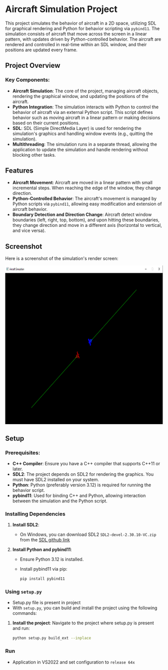 # Aircraft Simulation Project

This project simulates the behavior of aircraft in a 2D space, utilizing SDL for graphical rendering and Python for behavior scripting via `pybind11`. The simulation consists of aircraft that move across the screen in a linear pattern, with updates driven by Python-controlled behavior. The aircraft are rendered and controlled in real-time within an SDL window, and their positions are updated every frame.

## Project Overview

### Key Components:
- **Aircraft Simulation**: The core of the project, managing aircraft objects, rendering the graphical window, and updating the positions of the aircraft.
- **Python Integration**: The simulation interacts with Python to control the behavior of aircraft via an external Python script. This script defines behavior such as moving aircraft in a linear pattern or making decisions based on their current positions.
- **SDL**: SDL (Simple DirectMedia Layer) is used for rendering the simulation's graphics and handling window events (e.g., quitting the simulation).
- **Multithreading**: The simulation runs in a separate thread, allowing the application to update the simulation and handle rendering without blocking other tasks.

## Features

- **Aircraft Movement**: Aircraft are moved in a linear pattern with small incremental steps. When reaching the edge of the window, they change direction.
- **Python-Controlled Behavior**: The aircraft's movement is managed by Python scripts via `pybind11`, allowing easy modification and extension of aircraft behavior.
- **Boundary Detection and Direction Change**: Aircraft detect window boundaries (left, right, top, bottom), and upon hitting these boundaries, they change direction and move in a different axis (horizontal to vertical, and vice versa).

## Screenshot

Here is a screenshot of the simulation's render screen:


<img src="./renderd_aircrafts_with_line.png" alt="Render Screen" width="900" height="506">


## Setup

### Prerequisites:
- **C++ Compiler**: Ensure you have a C++ compiler that supports C++11 or later.
- **SDL2**: The project depends on SDL2 for rendering the graphics. You must have SDL2 installed on your system.
- **Python**: Python (preferably version 3.12) is required for running the behavior script.
- **pybind11**: Used for binding C++ and Python, allowing interaction between the simulation and the Python script.

### Installing Dependencies

1. **Install SDL2**:
    
    - On Windows, you can download SDL2 ```SDL2-devel-2.30.10-VC.zip``` from the [SDL github link](https://github.com/libsdl-org/SDL/releases/download/release-2.30.10/SDL2-devel-2.30.10-VC.zip)
   
2. **Install Python and pybind11**:
   - Ensure Python 3.12 is installed.
   - Install pybind11 via pip:

     ```bash
     pip install pybind11
     ```

### Using `setup.py`
- Setup.py file is present in project
- With `setup.py`, you can build and install the project using the following commands:

1. **Install the project**:
   Navigate to the project where setup.py is present and run:

   ```bash
   python setup.py build_ext --inplace
   ```

### **Run**
- Application in VS2022 and set configuration to ```release 64x``` 